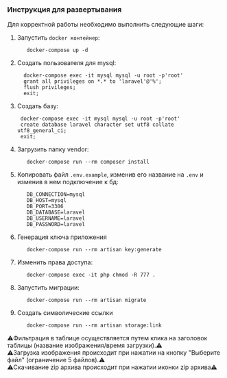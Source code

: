 ### Инструкция для развертывания ###

Для корректной работы необходимо выполнить следующие шаги:
1. Запустить `docker контейнер`:
   ```console
      docker-compose up -d
   ```
2. Создать пользователя для mysql:
   ```console
     docker-compose exec -it mysql mysql -u root -p'root'
     grant all privileges on *.* to 'laravel'@'%';
     flush privileges;
     exit;
   ```
3. Создать базу:
   ```console
    docker-compose exec -it mysql mysql -u root -p'root'
    create database laravel character set utf8 collate utf8_general_ci;
    exit;
   ```
4. Загрузить папку vendor:
   ```console
      docker-compose run --rm composer install
   ```
5. Копировать файл `.env.example`, изменив его название на `.env` и изменив в нем подключение к бд:
   ```env
      DB_CONNECTION=mysql
      DB_HOST=mysql
      DB_PORT=3306
      DB_DATABASE=laravel
      DB_USERNAME=laravel
      DB_PASSWORD=laravel
   ```
6. Генерация ключа приложения
   ```console
      docker-compose run --rm artisan key:generate
   ```
7. Изменить права доступа:
   ```console
      docker-compose exec -it php chmod -R 777 .
   ```
8. Запустить миграции:
   ```console
      docker-compose run --rm artisan migrate
   ```
9. Создать символические ссылки
   ```console
      docker-compose run --rm artisan storage:link
   ```
   
⚠️Фильтрация в таблице осуществляется путем клика на заголовок таблицы (название изображения/время загрузки).⚠️   
⚠️Загрузка изображения происходит при нажатии на кнопку "Выберите файл" (ограничение 5 файлов).⚠️   
⚠️Скачивание zip архива происходит при нажатии иконки zip архива⚠️   

